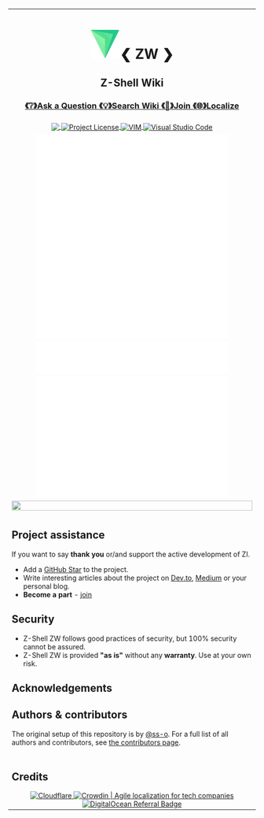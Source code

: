 <!-- markdownlint-disable MD041 -->
<table style="width:100%;height:auto">
 <tr align="justify" margin-left="auto" margin-right="auto"><td align="center">
  <h1>
   <a title="❮ ZW ❯" target="_self" href="https://github.com/z-shell/zw">
  <img style="width:60;height:60px"
    src="https://raw.githubusercontent.com/z-shell/zi/main/docs/images/favicon.svg"
    alt="Logo" /></a>❮ ZW ❯
  </h1>
  <h2>
    Z-Shell Wiki
  </h2>
<h3>
  <a href="https://github.com/orgs/z-shell/discussions/">《❔》Ask a Question </a>
  <a href="https://z.digitalclouds.dev/search/">《💡》Search Wiki </a>
  <a href="https://github.com/z-shell/community/issues/new?assignees=&labels=%F0%9F%91%A5+member&template=membership.yml&title=team%3A+">《💜》Join </a>
  <a href="https://digitalclouds.crowdin.com/z-shell/">《🌐》Localize </a>
</h3>
  </td></tr>
<tr>
<td align="center">
  <a title="Crowdin" target="_self" href="https://crowdin.digitalclouds.dev/z-shell">
    <img align="center" src="https://badges.crowdin.net/e/f108c12713ee8526ac878d5671ad6e29/localized.svg" />
  </a>
  <!--
  <a title="Releases" target="_self" href="https://github.com/z-shell/zw/releases">
    <img align="center" src="https://img.shields.io/github/tag/z-shell/zw.svg" alt="Version" />
  </a>
  -->
  <a title="License GPL-3.0" target="_self" href="https://www.gnu.org/licenses/gpl-3.0/">
    <img align="center" src="https://img.shields.io/badge/License-GPL%20v3-blue.svg" alt="Project License" />
  </a>
  <a title="VIM" target="_self" href="https://github.com/z-shell/zi-vim-syntax/">
    <img align="center" src="https://img.shields.io/badge/--019733?logo=vim" alt="VIM" />
  </a>
  <a title="ZW" target="_self" href="https://open.vscode.dev/z-shell/zw/">
    <img
      align="center"
      src="https://img.shields.io/badge/--007ACC?logo=visual%20studio%20code&logoColor=ffffff"
      alt="Visual Studio Code"
    />
  </a>
</td>
</tr>
<tr>
  <td align="center">
  <img
    align="center" style="width:80%;height:auto"
    src="https://raw.githubusercontent.com/z-shell/.github/main/metrics/plugin/followup/zw_followup.svg"
  />
  <img
    align="center" style="width:80%;height:auto"
    src="https://raw.githubusercontent.com/z-shell/.github/main/metrics/metrics.svg"
  />
  <img
    align="center" style="width:80%;height:auto"
    src="https://raw.githubusercontent.com/z-shell/.github/main/metrics/plugin/projects/projects.svg"
  />
  </td>
</tr>
<tr>
<td align="center">
<a title="ZI WIKI" target="_self" href="https://github.com/z-shell/zw">
  <img
    align="center" style="width:80%;height:auto"
    src="https://raw.githubusercontent.com/z-shell/.github/main/metrics/plugin/pagespeed/detailed.svg"
  />
</a>
</td>
</tr>
<tr>
<td align="center">
<a title="ZI" target="_self" href="https://twitter.com/zshell_zi">
  <img
    align="center" style="width:80%;height:auto"
    src="https://raw.githubusercontent.com/z-shell/.github/main/metrics/plugin/tweets/tweets.svg"
  />
</a>
<a href="https://dev.to/z-shell/">
  <img
    align="center" style="width:80%;height:auto"
    src="https://raw.githubusercontent.com/z-shell/.github/main/metrics/plugin/rss/dev.zshell.rss.svg"
  />
</a>
<a href="https://dev.to/tag/zsh/">
  <img
    align="center" style="width:80%;height:auto"
    src="https://raw.githubusercontent.com/z-shell/.github/main/metrics/plugin/rss/dev.tag.zsh.rss.svg"
  />
</a>
</td>
</tr>
<tr>
<td align="center">
  <a href="https://asciinema.org/a/459358" target="_blank"><img style="width:100%;height:100%" src="https://asciinema.org/a/459358.svg" /></a>
</td>
</tr>
<tr>
  <td align="left">

## Project assistance

If you want to say **thank you** or/and support the active development of ZI.

- Add a [GitHub Star](https://github.com/z-shell/zw) to the project.
- Write interesting articles about the project on [Dev.to](https://dev.to/z-shell), [Medium](https://medium.com/) or
  your personal blog.
- **Become a part** - [join](https://github.com/z-shell/community/issues/new?assignees=&labels=%F0%9F%91%A5+member&template=membership.yml&title=team%3A+)

## Security

- Z-Shell ZW follows good practices of security, but 100% security cannot be assured.
- Z-Shell ZW is provided **"as is"** without any **warranty**. Use at your own risk.

## Acknowledgements

## Authors & contributors

The original setup of this repository is by [@ss-o](https://github.com/ss-o).
For a full list of all authors and contributors, see [the contributors page](https://github.com/z-shell/zw/contributors).

  </td>
</tr>
<tr><td align="center"><h2 align="left">Credits</h2>
 <a href="https://cloudflare.com" rel="nofollow">
  <img style="width:140;height:40px" src="https://space.ss-o.workers.dev/img/brand/cloudflare/cf-logo-v-rgb.png" alt="Cloudflare" />
 </a>
 <a href="https://crowdin.com/?utm_source=badge&utm_medium=referral&utm_campaign=badge-add-on" rel="nofollow">
  <img style="width:140;height:40px" src="https://space.ss-o.workers.dev/img/brand/crowdin/localization-at-dark-rounded@2x.png" alt="Crowdin | Agile localization for tech companies" />
 </a>
 <a href="https://www.digitalocean.com/?refcode=090bdb63f800&utm_campaign=Referral_Invite&utm_medium=Referral_Program&utm_source=badge" rel="nofollow">
  <img style="width:140;height:40px" src="https://web-platforms.sfo2.digitaloceanspaces.com/WWW/Badge%203.svg" alt="DigitalOcean Referral Badge" />
 </a>
 </td></tr>
</table>
